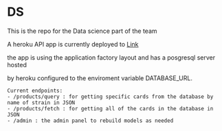 # DS

This is the repo for the Data science part of the  team

A heroku API app is currently deployed to [Link](https://medcab6api.herokuapp.com/)

the app is using the application factory layout and has a posgresql server hosted

by heroku configured to the enviroment variable DATABASE_URL.

<div>

    Current endpoints:
    - /products/query : for getting specific cards from the database by name of strain in JSON
    - /products/fetch : for getting all of the cards in the database in JSON
    - /admin : the admin panel to rebuild models as needed
 </div>


